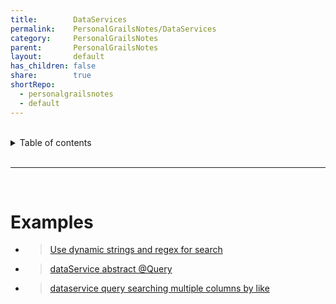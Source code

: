 ```yaml
---
title:        DataServices
permalink:    PersonalGrailsNotes/DataServices
category:     PersonalGrailsNotes
parent:       PersonalGrailsNotes
layout:       default
has_children: false
share:        true
shortRepo:
  - personalgrailsnotes
  - default
---
```


<br/>    

<details markdown="block">    
<summary>    
Table of contents    
</summary>    
{: .text-delta }    
1. TOC    
{:toc}    
</details>    

<br/>    

***    

<br/>    

# Examples

- > [Use dynamic strings and regex for search    ](https://gist.github.com/14paxton/a5382dd3898484bf560dc29e8463409c)

- > [dataService abstract @Query](https://gist.github.com/14paxton/d63234a1eddeabeb0fa88f782a74d738)
  
- > [dataservice query searching multiple columns by like   ]( https://gist.github.com/14paxton/e72c14086f5d9a6a0c58dc8463b93561)